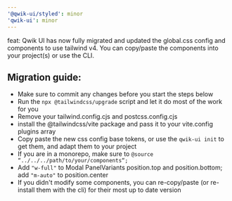 ```yaml
---
'@qwik-ui/styled': minor
'qwik-ui': minor
---
```


feat: Qwik UI has now fully migrated and updated the global.css config and components to use tailwind v4. You can copy/paste the components into your project(s) or use the CLI.

## Migration guide:

- Make sure to commit any changes before you start the steps below
- Run the `npx @tailwindcss/upgrade` script and let it do most of the work for you
- Remove your tailwind.config.cjs and postcss.config.cjs
- install the @tailwindcss/vite package and pass it to your vite.config plugins array
- Copy paste the new css config base tokens, or use the `qwik-ui init` to get them, and adapt them to your project
- If you are in a monorepo, make sure to `@source “../../../path/to/your/components“;`
- Add `"w-full"` to Modal PanelVariants position.top and position.bottom; add `"m-auto"` to position.center
- If you didn't modify some components, you can re-copy/paste (or re-install them with the cli) for their most up to date version
